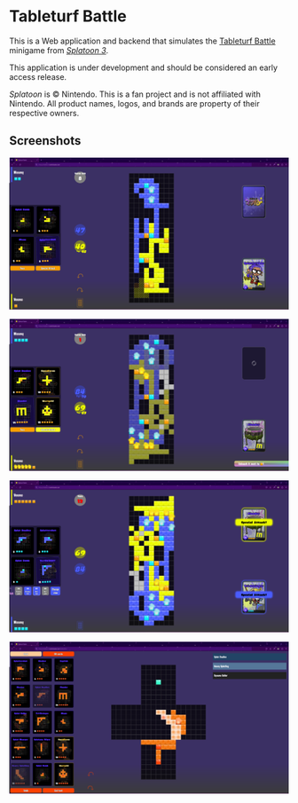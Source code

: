 # Tableturf Battle

This is a Web application and backend that simulates the [Tableturf Battle](https://splatoonwiki.org/wiki/Tableturf_Battle) minigame from [_Splatoon 3_](https://splatoon.nintendo.com/).

This application is under development and should be considered an early access release.

_Splatoon_ is © Nintendo. This is a fan project and is not affiliated with Nintendo. All product names, logos, and brands are property of their respective owners.

## Screenshots

![Game page screenshot](images/screenshot1.png)

![Game page screenshot](images/screenshot2.png)

![Replay screenshot](images/screenshot3.png)

![Deck test screenshot](images/screenshot4.png)
